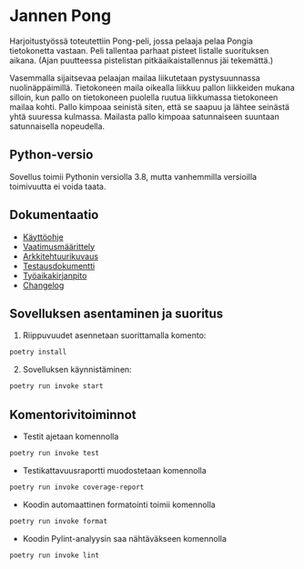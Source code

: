 # Jannen Pong

Harjoitustyössä toteutettiin Pong-peli, jossa pelaaja pelaa Pongia tietokonetta vastaan. Peli tallentaa parhaat pisteet listalle suorituksen aikana. (Ajan puutteessa pistelistan pitkäaikaistallennus jäi tekemättä.) 

Vasemmalla sijaitsevaa pelaajan mailaa liikutetaan pystysuunnassa nuolinäppäimillä. Tietokoneen maila oikealla liikkuu pallon liikkeiden mukana silloin, kun pallo on tietokoneen puolella ruutua liikkumassa tietokoneen mailaa kohti. Pallo kimpoaa seinistä siten, että se saapuu ja lähtee seinästä yhtä suuressa kulmassa. Mailasta pallo kimpoaa satunnaiseen suuntaan satunnaisella nopeudella.

## Python-versio

Sovellus toimii Pythonin versiolla 3.8, mutta vanhemmilla versioilla toimivuutta ei voida taata.

## Dokumentaatio

- [Käyttöohje](./dokumentaatio/kayttoohje.md)
- [Vaatimusmäärittely](./dokumentaatio/vaatimusmaarittely.md)
- [Arkkitehtuurikuvaus](./dokumentaatio/arkkitehtuuri.md)
- [Testausdokumentti](./dokumentaatio/testaus.md)
- [Työaikakirjanpito](./dokumentaatio/tuntikirjanpito.md)
- [Changelog](./dokumentaatio/changelog.md)

## Sovelluksen asentaminen ja suoritus

1. Riippuvuudet asennetaan suorittamalla komento:

```bash
poetry install
```

2. Sovelluksen käynnistäminen:

```bash
poetry run invoke start
```

## Komentorivitoiminnot

- Testit ajetaan komennolla

```bash
poetry run invoke test
```

- Testikattavuusraportti muodostetaan komennolla

```bash
poetry run invoke coverage-report
```

- Koodin automaattinen formatointi toimii komennolla

```bash
poetry run invoke format
```

- Koodin Pylint-analyysin saa nähtäväkseen komennolla

```bash
poetry run invoke lint
```

